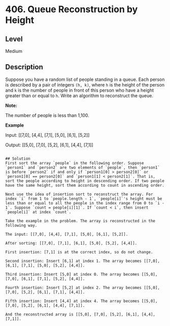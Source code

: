# 406. Queue Reconstruction by Height
## Level
Medium

## Description
Suppose you have a random list of people standing in a queue. Each person is described by a pair of integers `(h, k)`, where `h` is the height of the person and `k` is the number of people in front of this person who have a height greater than or equal to `h`. Write an algorithm to reconstruct the queue.

**Note:**

The number of people is less than 1,100.

**Example**

Input:
[[7,0], [4,4], [7,1], [5,0], [6,1], [5,2]]

Output:
[[5,0], [7,0], [5,2], [6,1], [4,4], [7,1]]
```

## Solution
First sort the array `people` in the following order. Suppose `person1` and `person2` are two elements of `people`, then `person1` is before `person2` if and only if `person1[0] > person2[0]` or `person1[0] == person2[0]` and `person1[1] < person2[1]`. That is, sort the people according to height in descending order. If two people have the same height, sort them according to count in ascending order.

Next use the idea of insertion sort to reconstruct the array. For index `i` from 1 to `people.length - 1`, `people[i]`'s height must be less than or equal to all the people in the index range from 0 to `i - 1`. Suppose `count = people[i][1]`. If `count < i`, then insert `people[i]` at index `count`.

Take the example in the problem. The array is reconstructed in the following way.

The input: [[7,0], [4,4], [7,1], [5,0], [6,1], [5,2]].

After sorting: [[7,0], [7,1], [6,1], [5,0], [5,2], [4,4]].

First insertion: [7,1] is at the correct index, so do not change.

Second insertion: Insert [6,1] at index 1. The array becomes [[7,0], [6,1], [7,1], [5,0], [5,2], [4,4]].

Third insertion: Insert [5,0] at index 0. The array becomes [[5,0], [7,0], [6,1], [7,1], [5,2], [4,4]].

Fourth insertion: Insert [5,2] at index 2. The array becomes [[5,0], [7,0], [5,2], [6,1], [7,1], [4,4]].

Fifth insertion: Insert [4,4] at index 4. The array becomes [[5,0], [7,0], [5,2], [6,1], [4,4], [7,1]].

And the reconstructed array is [[5,0], [7,0], [5,2], [6,1], [4,4], [7,1]].
